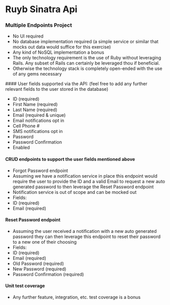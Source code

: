 # Ruyb Sinatra Api

### Multiple Endpoints Project

* No UI required
* No database implementation required (a simple service or similar that mocks out data would suffice for this exercise)
* Any kind of NoSQL implementation a bonus
* The only technology requirement is the use of Ruby without leveraging Rails. Any subset of Rails can certainly be leveraged thou if beneficial.
* Otherwise the technology stack is completely open-ended with the use of any gems necessary

#### User fields supported via the API: (feel free to add any further relevant fields to the user stored in the database)
* ID (required)
* First Name (required)
* Last Name (required)
* Email (required & unique)
* Email notifications opt in
* Cell Phone #
* SMS notifications opt in
* Password
* Password Confirmation
* Enabled

#### CRUD endpoints to support the user fields mentioned above
* Forgot Password endpoint
* Assuming we have a notification service in place this endpoint would require the user to provide the ID and a valid Email to request a new auto generated password to then leverage the Reset Password endpoint
* Notification service is out of scope and can be mocked out
* Fields:
* ID (required)
* Email (required)

#### Reset Password endpoint
* Assuming the user received a notification with a new auto generated password they can then leverage this endpoint to reset their password to a new one of their choosing
* Fields:
* ID (required)
* Email (required)
* Old Password (required)
* New Password (required)
* Password Confirmation (required)

#### Unit test coverage
* Any further feature, integration, etc. test coverage is a bonus
